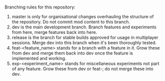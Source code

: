 Branching rules for this repository:

1. master is only for organisational changes overhauling the structure of the repository. Do not commit mod content to this branch.
2. dev is the main development branch. Branch features and experiments from here, merge features back into here.
3. release is the branch for stable builds approved for usage in multiplayer sessions. Merge dev into this branch when it's been thoroughly tested.
4. feat-<feature_name> stands for a branch with a feature in it. Grow these from dev and merge them back into dev once the feature is implemented and working.
5. exp-<experiment_name> stands for miscellaneous experiments not part of any feature. Grow these from dev or feat-; do not merge these into dev.
